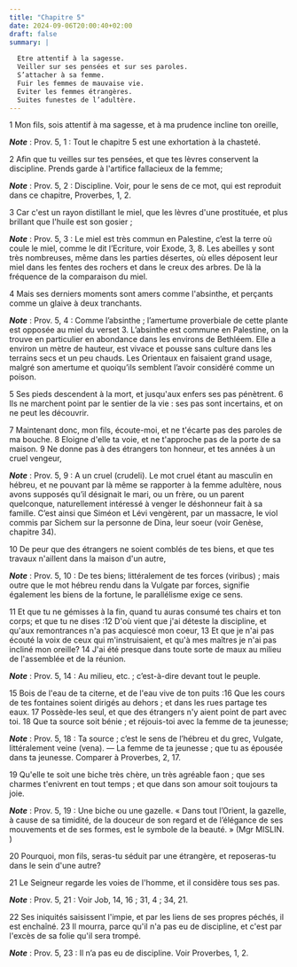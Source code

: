 ```yaml
---
title: "Chapitre 5"
date: 2024-09-06T20:00:40+02:00
draft: false
summary: |
  
  Etre attentif à la sagesse.
  Veiller sur ses pensées et sur ses paroles.
  S’attacher à sa femme.
  Fuir les femmes de mauvaise vie.
  Eviter les femmes étrangères.
  Suites funestes de l’adultère.
---
```



1 Mon fils, sois attentif à ma sagesse, et à ma prudence incline ton oreille,

***Note*** :  Prov. 5, 1 : Tout le chapitre 5 est une exhortation à la chasteté.

2 Afin que tu veilles sur tes pensées, et que tes lèvres conservent la discipline. Prends garde à l'artifice fallacieux de la femme;

***Note*** :  Prov. 5, 2 : Discipline. Voir, pour le sens de ce mot, qui est reproduit dans ce chapitre, Proverbes, 1, 2.


3 Car c'est un rayon distillant le miel, que les lèvres d'une prostituée, et plus brillant que l'huile est son gosier ;

***Note*** :  Prov. 5, 3 : Le miel est très commun en Palestine, c’est la terre où coule le miel, comme le dit l’Ecriture, voir Exode, 3, 8. Les abeilles y sont très nombreuses, même dans les parties désertes, où elles déposent leur miel dans les fentes des rochers et dans le creux des arbres. De là la fréquence de la comparaison du miel.

4 Mais ses derniers moments sont amers comme l'absinthe, et perçants comme un glaive à deux tranchants.

***Note*** :  Prov. 5, 4 : Comme l’absinthe ; l’amertume proverbiale de cette plante est opposée au miel du verset 3. L’absinthe est commune en Palestine, on la trouve en particulier en abondance dans les environs de Bethléem. Elle a environ un mètre de hauteur, est vivace et pousse sans culture dans les terrains secs et un peu chauds. Les Orientaux en faisaient grand usage, malgré son amertume et quoiqu’ils semblent l’avoir considéré comme un poison.

5 Ses pieds descendent à la mort, et jusqu'aux enfers ses pas pénètrent. 6 Ils ne marchent point par le sentier de la vie : ses pas sont incertains, et on ne peut les découvrir.


7 Maintenant donc, mon fils, écoute-moi, et ne t'écarte pas des paroles de ma bouche. 8 Eloigne d'elle ta voie, et ne t'approche pas de la porte de sa maison. 9 Ne donne pas à des étrangers ton honneur, et tes années à un cruel vengeur,

***Note*** :  Prov. 5, 9 : A un cruel (crudeli). Le mot cruel étant au masculin en hébreu, et ne pouvant par là même se rapporter à la femme adultère, nous avons supposés qu’il désignait le mari, ou un frère, ou un parent quelconque, naturellement intéressé à venger le déshonneur fait à sa famille. C’est ainsi que Siméon et Lévi vengèrent, par un massacre, le viol commis par Sichem sur la personne de Dina, leur soeur (voir Genèse, chapitre 34).

10 De peur que des étrangers ne soient comblés de tes biens, et que tes travaux n'aillent dans la maison d'un autre,

***Note*** :  Prov. 5, 10 : De tes biens; littéralement de tes forces (viribus) ; mais outre que le mot hébreu rendu dans la Vulgate par forces, signifie également les biens de la fortune, le parallélisme exige ce sens.

11 Et que tu ne gémisses à la fin, quand tu auras consumé tes chairs et ton corps; et que tu ne dises :12 D'où vient que j'ai déteste la discipline, et qu'aux remontrances n'a pas acquiescé mon coeur, 13 Et que je n'ai pas écouté la voix de ceux qui m'instruisaient, et qu'à mes maîtres je n'ai pas incliné mon oreille? 14 J'ai été presque dans toute sorte de maux au milieu de l'assemblée et de la réunion.

***Note*** :  Prov. 5, 14 : Au milieu, etc. ; c’est-à-dire devant tout le peuple.


15 Bois de l'eau de ta citerne, et de l'eau vive de ton puits :16 Que les cours de tes fontaines soient dirigés au dehors ; et dans les rues partage tes eaux. 17 Possède-les seul, et que des étrangers n'y aient point de part avec toi. 18 Que ta source soit bénie ; et réjouis-toi avec la femme de ta jeunesse;

***Note*** :  Prov. 5, 18 : Ta source ; c’est le sens de l’hébreu et du grec, Vulgate, littéralement veine (vena). ― La femme de ta jeunesse ; que tu as épousée dans ta jeunesse. Comparer à Proverbes, 2, 17.

19 Qu'elle te soit une biche très chère, un très agréable faon ; que ses charmes t'enivrent en tout temps ; et que dans son amour soit toujours ta joie.

***Note*** :  Prov. 5, 19 : Une biche ou une gazelle. « Dans tout l’Orient, la gazelle, à cause de sa timidité, de la douceur de son regard et de l’élégance de ses mouvements et de ses formes, est le symbole de la beauté. » (Mgr MISLIN. )

20 Pourquoi, mon fils, seras-tu séduit par une étrangère, et reposeras-tu dans le sein d'une autre?


21 Le Seigneur regarde les voies de l'homme, et il considère tous ses pas.

***Note*** :  Prov. 5, 21 : Voir Job, 14, 16 ; 31, 4 ; 34, 21.

22 Ses iniquités saisissent l'impie, et par les liens de ses propres péchés, il est enchaîné. 23 Il mourra, parce qu'il n'a pas eu de discipline, et c'est par l'excès de sa folie qu'il sera trompé.

***Note*** :  Prov. 5, 23 : Il n’a pas eu de discipline. Voir Proverbes, 1, 2.

